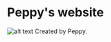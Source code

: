 # Peppy's website
![alt text](https://github.com/peppy10003/My-Website/blob/main/Assets/Logo.gif?raw=true)
Created by Peppy.
